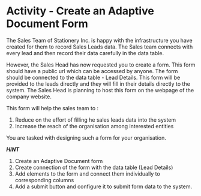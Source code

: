 # Activity - Create an Adaptive Document Form 

The Sales Team of Stationery Inc. is happy with the infrastructure you have created for them to record Sales Leads data. The Sales team connects with every lead and then record their data carefully in the data table. 

However, the Sales Head has now requested you to create a form. This form should have a public url which can be accessed by anyone. The form should be connected to the data table - Lead Details. This form will be provided to the leads directly and they will fill in their details directly to the system. The Sales Head is planning to host this form on the webpage of the company website.

This form will help the sales team to :

1. Reduce on the effort of filling he sales leads data into the system
2. Increase the reach of the organisation among interested entities

You are tasked with designing such a form for your organisation. 

***HINT***

1. Create an Adaptive Document form 
2. Create connection of the form with the data table (Lead Details)
3. Add elements to the form and connect them individually to corresponding columns
4. Add a submit button and configure it to submit form data to the system.
